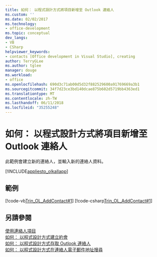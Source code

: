 ```yaml
---
title: 如何： 以程式設計方式將項目新增至 Outlook 連絡人
ms.custom: ''
ms.date: 02/02/2017
ms.technology:
- office-development
ms.topic: conceptual
dev_langs:
- VB
- CSharp
helpviewer_keywords:
- contacts [Office development in Visual Studio], creating
author: TerryGLee
ms.author: tglee
manager: douge
ms.workload:
- office
ms.openlocfilehash: 690d3c71ab00d5d32f882529600a91769669a3b1
ms.sourcegitcommit: 34f7d23ce3bd140dcae875b602d5719bb4363ed1
ms.translationtype: MT
ms.contentlocale: zh-TW
ms.lasthandoff: 06/11/2018
ms.locfileid: "35255248"
---
```

# <a name="how-to-programmatically-add-an-entry-to-outlook-contacts"></a>如何： 以程式設計方式將項目新增至 Outlook 連絡人
  此範例會建立新的連絡人，並輸入新的連絡人資料。  
  
 [!INCLUDE[appliesto_olkallapp](../vsto/includes/appliesto-olkallapp-md.md)]  
  
## <a name="example"></a>範例  
 [!code-vb[Trin_OL_AddContact#1](../vsto/codesnippet/VisualBasic/Trin_OL_AddContact/thisaddin.vb#1)]
 [!code-csharp[Trin_OL_AddContact#1](../vsto/codesnippet/CSharp/Trin_OL_AddContact/thisaddin.cs#1)]  
  
## <a name="see-also"></a>另請參閱  
 [使用連絡人項目](../vsto/working-with-contact-items.md)   
 [如何： 以程式設計方式建立約會](../vsto/how-to-programmatically-create-appointments.md)   
 [如何： 以程式設計方式存取 Outlook 連絡人](../vsto/how-to-programmatically-access-outlook-contacts.md)   
 [如何： 以程式設計方式在連絡人電子郵件地址搜尋](../vsto/how-to-programmatically-search-for-an-e-mail-address-in-contacts.md)  
  
  